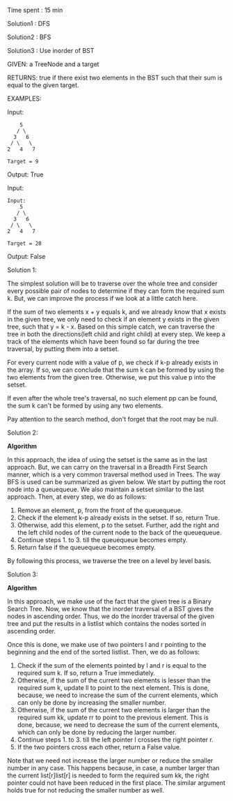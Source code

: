 Time spent : 15 min

Solution1 : DFS

Solution2 : BFS	

Solution3 : Use inorder of BST

GIVEN: a TreeNode and a target

RETURNS: true if there exist two elements in the BST such that their sum is equal to the given target.

EXAMPLES:

Input: 

```
    5
   / \
  3   6
 / \   \
2   4   7

Target = 9
```

Output: True

Input:

```
Input: 
    5
   / \
  3   6
 / \   \
2   4   7

Target = 28
```

Output: False



Solution 1:

The simplest solution will be to traverse over the whole tree and consider every possible pair of nodes to determine if they can form the required sum k. But, we can improve the process if we look at a little catch here.

If the sum of two elements x + y equals k, and we already know that x exists in the given tree, we only need to check if an element y exists in the given tree, such that y = k - x. Based on this simple catch, we can traverse the tree in both the directions(left child and right child) at every step. We keep a track of the elements which have been found so far during the tree traversal, by putting them into a setset.

For every current node with a value of p, we check if k-p already exists in the array. If so, we can conclude that the sum k can be formed by using the two elements from the given tree. Otherwise, we put this value p into the setset.

If even after the whole tree's traversal, no such element pp can be found, the sum k can't be formed by using any two elements.



Pay attention to the search method, don't forget that the root may be null.



Solution 2:

**Algorithm**

In this approach, the idea of using the setset is the same as in the last approach. But, we can carry on the traversal in a Breadth First Search manner, which is a very common traversal method used in Trees. The way BFS is used can be summarized as given below. We start by putting the root node into a queuequeue. We also maintain a setset similar to the last approach. Then, at every step, we do as follows:

1. Remove an element, p, from the front of the queuequeue.
2. Check if the element k-p already exists in the setset. If so, return True.
3. Otherwise, add this element, p to the setset. Further, add the right and the left child nodes of the current node to the back of the queuequeue.
4. Continue steps 1. to 3. till the queuequeue becomes empty.
5. Return false if the queuequeue becomes empty.

By following this process, we traverse the tree on a level by level basis.



Solution 3:

**Algorithm**

In this approach, we make use of the fact that the given tree is a Binary Search Tree. Now, we know that the inorder traversal of a BST gives the nodes in ascending order. Thus, we do the inorder traversal of the given tree and put the results in a listlist which contains the nodes sorted in ascending order.

Once this is done, we make use of two pointers l and r pointing to the beginning and the end of the sorted listlist. Then, we do as follows:

1. Check if the sum of the elements pointed by l and r is equal to the required sum k. If so, return a True immediately.
2. Otherwise, if the sum of the current two elements is lesser than the required sum k, update ll to point to the next element. This is done, because, we need to increase the sum of the current elements, which can only be done by increasing the smaller number.
3. Otherwise, if the sum of the current two elements is larger than the required sum kk, update rr to point to the previous element. This is done, because, we need to decrease the sum of the current elements, which can only be done by reducing the larger number.
4. Continue steps 1. to 3. till the left pointer l crosses the right pointer r.
5. If the two pointers cross each other, return a False value.

Note that we need not increase the larger number or reduce the smaller number in any case. This happens because, in case, a number larger than the current list[r]list[r] is needed to form the required sum kk, the right pointer could not have been reduced in the first place. The similar argument holds true for not reducing the smaller number as well.
